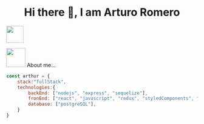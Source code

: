 <h1 align="center">Hi there 👋, I am Arturo Romero</h1>

<img src="https://user-images.githubusercontent.com/81052006/192669447-ad5295e5-a36f-40dc-8089-513b02a9a505.png" width="45" />

<img src="https://media.giphy.com/media/VgCDAzcKvsR6OM0uWg/giphy.gif" width="50"> About me...  

```javascript
const arthur = {
    stack:"fullStack",
    technologies:{
        backEnd: ["nodejs", "express", "sequelize"],
        fronEnd: ["react", "javascript", "redux", "styledComponents", "html","css"],
        database: ["postgreSQL"],
    }
}
